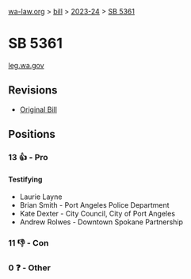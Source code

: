 [wa-law.org](/) > [bill](/bill/) > [2023-24](/bill/2023-24/) > [SB 5361](/bill/2023-24/sb/5361/)

# SB 5361
[leg.wa.gov](https://app.leg.wa.gov/billsummary?BillNumber=5361&Year=2023&Initiative=false)

## Revisions
* [Original Bill](1/)

## Positions
### 13 👍 - Pro
#### Testifying
* Laurie Layne
* Brian Smith - Port Angeles Police Department
* Kate Dexter - City Council, City of Port Angeles
* Andrew Rolwes - Downtown Spokane Partnership 

### 11 👎 - Con

### 0 ❓ - Other
